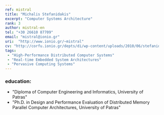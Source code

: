 ```yaml
---
ref: mistral
title: "Michalis Stefanidakis"
excerpt: "Computer Systems Architecture"
rank: 3
author: mistral-en
tel: "+30 26610 87709"
email: "mistral@ionio.gr"
uri:  "http://www.ionio.gr/~mistral"
cv: "http://corfu.ionio.gr/depts/di/wp-content/uploads/2010/06/stefanidakis_cv_gr_2011.pdf"
tags:
 - "High-Performance Distributed Computer Systems"
 - "Real-time Embedded System Architectures"
 - "Pervasive Computing Systems"
---
```


### education:
  - "Diploma of Computer Engineering and Informatics, University of Patras"
  - "Ph.D. in Design and Performance Evaluation of Distributed Memory Parallel Computer Architectures, University of Patras"


